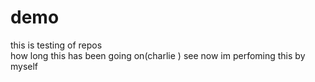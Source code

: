 # demo
this is testing of repos
<br>
how long this has been going on(charlie )
see now im perfoming this by myself